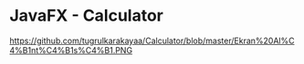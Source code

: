 # JavaFX - Calculator
https://github.com/tugrulkarakayaa/Calculator/blob/master/Ekran%20Al%C4%B1nt%C4%B1s%C4%B1.PNG
